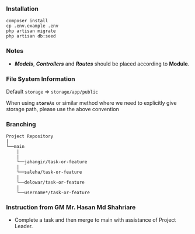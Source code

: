 ### Installation

```
composer install
cp .env.example .env
php artisan migrate
php artisan db:seed
```

### Notes
- ***Models***, ***Controllers*** and ***Routes*** should be placed according to **Module**.

### File System Information

Default `storage` => `storage/app/public`

When using **`storeAs`** or similar method where we need to explicitly give storage path, please use the above convention


### Branching
```
Project Repository
|
└──main
    |
    |
    └──jahangir/task-or-feature
    |   
    └──saleha/task-or-feature
    |   
    └──delowar/task-or-feature
    |   
    └──username*/task-or-feature
```

### Instruction from GM Mr. Hasan Md Shahriare
- Complete a task and then merge to main with assistance of Project Leader.



    
